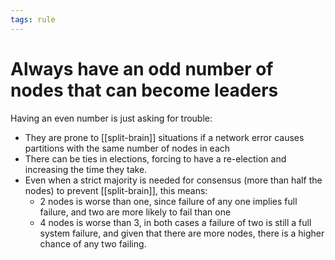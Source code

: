 ```yaml
---
tags: rule
---
```


# Always have an odd number of nodes that can become leaders
Having an even number is just asking for trouble:

* They are prone to [[split-brain]] situations if a network error causes partitions with the same number of nodes in each
* There can be ties in elections, forcing to have a re-election and increasing the time they take.
* Even when a strict majority is needed for consensus (more than half the nodes) to prevent [[split-brain]], this means:
  * 2 nodes is worse than one, since failure of any one implies full failure, and two are more likely to fail than one
  * 4 nodes is worse than 3, in both cases a failure of two is still a full system failure, and given that there are more nodes, there is a higher chance of any two failing.
